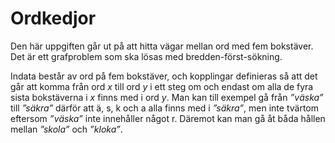 # Ordkedjor

Den här uppgiften går ut på att hitta vägar mellan ord med fem bokstäver. Det är ett grafproblem som ska lösas med bredden-först-sökning.

Indata består av ord på fem bokstäver, och kopplingar definieras så att det går att komma från ord *x* till ord *y* i ett steg om och endast om alla de fyra sista bokstäverna i *x* finns med i ord *y*. Man kan till exempel gå från *”väska”* till *”säkra”* därför att ä, s, k och a alla finns med i *”säkra”*, men inte tvärtom eftersom *”väska”* inte innehåller något r. Däremot kan man gå åt båda hållen mellan *”skola”* och *”kloka”*.

